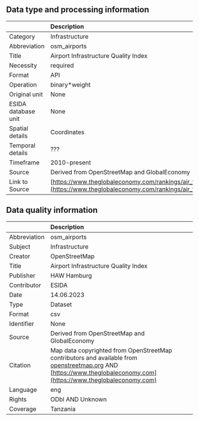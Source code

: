 ## Data type and processing information 

|                     | Description                                                                                                                                        |
|:--------------------|:---------------------------------------------------------------------------------------------------------------------------------------------------|
| Category            | Infrastructure                                                                                                                                     |
| Abbreviation        | osm_airports                                                                                                                                       |
| Title               | Airport Infrastructure Quality Index                                                                                                               |
| Necessity           | required                                                                                                                                           |
| Format              | API                                                                                                                                                |
| Operation           | binary*weight                                                                                                                                      |
| Original unit       | None                                                                                                                                               |
| ESIDA database unit | None                                                                                                                                               |
| Spatial details     | Coordinates                                                                                                                                        |
| Temporal details    | ???                                                                                                                                                |
| Timeframe           | 2010-present                                                                                                                                       |
| Source              | Derived from OpenStreetMap and GlobalEconomy                                                                                                       |
| Link to Source      | [https://www.theglobaleconomy.com/rankings/air_transport_infrastructure/](https://www.theglobaleconomy.com/rankings/air_transport_infrastructure/) |

## Data quality information 

|              | Description                                                                                                                                                                             |
|:-------------|:----------------------------------------------------------------------------------------------------------------------------------------------------------------------------------------|
| Abbreviation | osm_airports                                                                                                                                                                            |
| Subject      | Infrastructure                                                                                                                                                                          |
| Creator      | OpenStreetMap                                                                                                                                                                           |
| Title        | Airport Infrastructure Quality Index                                                                                                                                                    |
| Publisher    | HAW Hamburg                                                                                                                                                                             |
| Contributor  | ESIDA                                                                                                                                                                                   |
| Date         | 14.06.2023                                                                                                                                                                              |
| Type         | Dataset                                                                                                                                                                                 |
| Format       | csv                                                                                                                                                                                     |
| Identifier   | None                                                                                                                                                                                    |
| Source       | Derived from OpenStreetMap and GlobalEconomy                                                                                                                                            |
| Citation     | Map data copyrighted from OpenStreetMap contributors and available from [openstreetmap.org](openstreetmap.org) AND [https://www.theglobaleconomy.com](https://www.theglobaleconomy.com) |
| Language     | eng                                                                                                                                                                                     |
| Rights       | ODbl AND Unknown                                                                                                                                                                        |
| Coverage     | Tanzania                                                                                                                                                                                |
